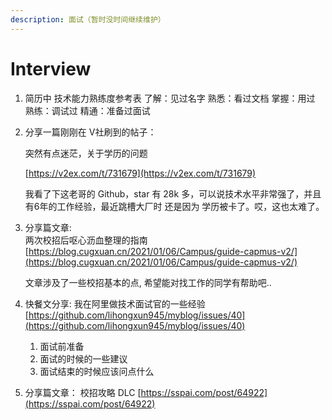 ```yaml
---
description: 面试（暂时没时间继续维护）
---
```


# Interview

1. 简历中 技术能力熟练度参考表 了解：见过名字 熟悉：看过文档 掌握：用过 熟练：调试过 精通：准备过面试
2. 分享一篇刚刚在 V社刷到的帖子：

   突然有点迷茫，关于学历的问题

   [https://v2ex.com/t/731679](https://v2ex.com/t/731679)

   我看了下这老哥的 Github，star 有 28k 多，可以说技术水平非常强了，并且有6年的工作经验，最近跳槽大厂时 还是因为 学历被卡了。哎，这也太难了。

3. 分享篇文章:   
   两次校招后呕心沥血整理的指南   
   [https://blog.cugxuan.cn/2021/01/06/Campus/guide-capmus-v2/](https://blog.cugxuan.cn/2021/01/06/Campus/guide-capmus-v2/)

   文章涉及了一些校招基本的点, 希望能对找工作的同学有帮助吧..

4. 快餐文分享:  我在阿里做技术面试官的一些经验  [https://github.com/lihongxun945/myblog/issues/40](https://github.com/lihongxun945/myblog/issues/40)
   1. 面试前准备
   2. 面试的时候的一些建议
   3. 面试结束的时候应该问点什么
5. 分享篇文章：  校招攻略 DLC  [https://sspai.com/post/64922](https://sspai.com/post/64922)

